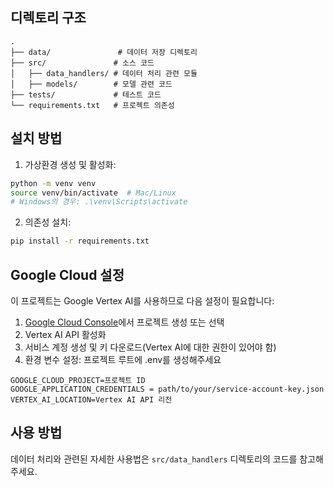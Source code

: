 ## 디렉토리 구조
```
.
├── data/               # 데이터 저장 디렉토리
├── src/               # 소스 코드
│   ├── data_handlers/ # 데이터 처리 관련 모듈
│   ├── models/        # 모델 관련 코드
├── tests/             # 테스트 코드
└── requirements.txt   # 프로젝트 의존성
```

## 설치 방법

1. 가상환경 생성 및 활성화:
```bash
python -m venv venv
source venv/bin/activate  # Mac/Linux
# Windows의 경우: .\venv\Scripts\activate
```

2. 의존성 설치:
```bash
pip install -r requirements.txt
```

## Google Cloud 설정

이 프로젝트는 Google Vertex AI를 사용하므로 다음 설정이 필요합니다:

1. [Google Cloud Console](https://console.cloud.google.com/)에서 프로젝트 생성 또는 선택
2. Vertex AI API 활성화
3. 서비스 계정 생성 및 키 다운로드(Vertex AI에 대한 권한이 있어야 함)
4. 환경 변수 설정: 프로젝트 루트에 .env를 생성해주세요
```
GOOGLE_CLOUD_PROJECT=프로젝트 ID
GOOGLE_APPLICATION_CREDENTIALS = path/to/your/service-account-key.json
VERTEX_AI_LOCATION=Vertex AI API 리전
```

## 사용 방법
데이터 처리와 관련된 자세한 사용법은 `src/data_handlers` 디렉토리의 코드를 참고해주세요.